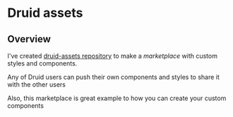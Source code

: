 # Druid assets

## Overview
I've created [druid-assets repository](https://github.com/Insality/druid-assets) to make a _marketplace_ with  custom styles and components.

Any of Druid users can push their own components and styles to share it with the other users

Also, this marketplace is great example to how you can create your custom components